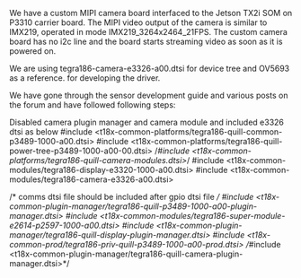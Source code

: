 We have a custom MIPI camera board interfaced to the Jetson TX2i SOM on P3310 carrier board. The MIPI video output of the camera is similar to IMX219, operated in mode IMX219_3264x2464_21FPS. The custom camera board has no i2c line and the board starts streaming video as soon as it is powered on.

We are using tegra186-camera-e3326-a00.dtsi for device tree and OV5693 as a reference. for developing the driver.

We have gone through the sensor development guide and various posts on the forum and have followed following steps:

Disabled camera plugin manager and camera module and included e3326 dtsi as below
#include <t18x-common-platforms/tegra186-quill-common-p3489-1000-a00.dtsi>
#include <t18x-common-platforms/tegra186-quill-power-tree-p3489-1000-a00-00.dtsi>
/*#include <t18x-common-platforms/tegra186-quill-camera-modules.dtsi>*/
#include <t18x-common-modules/tegra186-display-e3320-1000-a00.dtsi>
#include <t18x-common-modules/tegra186-camera-e3326-a00.dtsi>
 
/* comms dtsi file should be included after gpio dtsi file */
#include <t18x-common-plugin-manager/tegra186-quill-p3489-1000-a00-plugin-manager.dtsi>
#include <t18x-common-modules/tegra186-super-module-e2614-p2597-1000-a00.dtsi>
#include <t18x-common-plugin-manager/tegra186-quill-display-plugin-manager.dtsi>
#include <t18x-common-prod/tegra186-priv-quill-p3489-1000-a00-prod.dtsi>
/*#include <t18x-common-plugin-manager/tegra186-quill-camera-plugin-manager.dtsi>*/